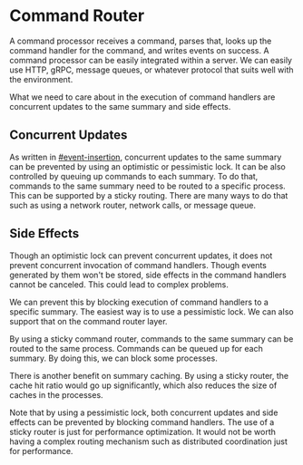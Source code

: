 # Command Router

A command processor receives a command, parses that, looks up the command handler for the command, and writes events on success. A command processor can be easily integrated within a server. We can easily use HTTP, gRPC, message queues, or whatever protocol that suits well with the environment.

What we need to care about in the execution of command handlers are concurrent updates to the same summary and side effects.

## Concurrent Updates

As written in [#event-insertion](../rethink-event-sourcing.md#event-insertion "mention"), concurrent updates to the same summary can be prevented by using an optimistic or pessimistic lock. It can be also controlled by queuing up commands to each summary. To do that, commands to the same summary need to be routed to a specific process. This can be supported by a sticky routing. There are many ways to do that such as using a network router, network calls, or message queue.

## Side Effects

Though an optimistic lock can prevent concurrent updates, it does not prevent concurrent invocation of command handlers. Though events generated by them won't be stored, side effects in the command handlers cannot be canceled. This could lead to complex problems.

We can prevent this by blocking execution of command handlers to a specific summary. The easiest way is to use a pessimistic lock. We can also support that on the command router layer.

By using a sticky command router, commands to the same summary can be routed to the same process. Commands can be queued up for each summary. By doing this, we can block some processes.

There is another benefit on summary caching. By using a sticky router, the cache hit ratio would go up significantly, which also reduces the size of caches in the processes.

Note that by using a pessimistic lock, both concurrent updates and side effects can be prevented by blocking command handlers. The use of a sticky router is just for performance optimization. It would not be worth having a complex routing mechanism such as distributed coordination just for performance.
